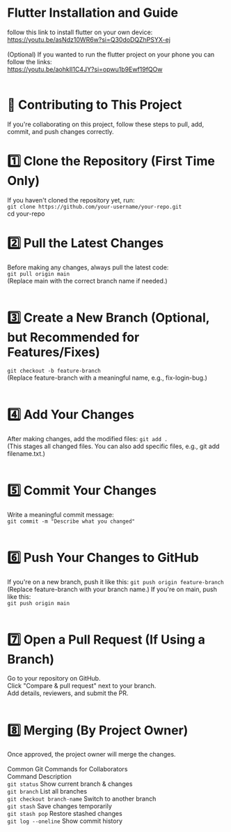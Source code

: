 # Flutter Installation and Guide
follow this link to install flutter on your own device:
<br>
https://youtu.be/asNdz10WR6w?si=Q30doDQZhPSYX-ej
<br><br>
(Optional) If you wanted to run the flutter project on your phone you can follow the links:
<br>
https://youtu.be/aohkII1C4JY?si=opwu1b9Ewf19fQOw
<br><br>
# 🚀 Contributing to This Project
If you're collaborating on this project, follow these steps to pull, add, commit, and push changes correctly.

# 1️⃣ Clone the Repository (First Time Only)
If you haven't cloned the repository yet, run:
<br>
`git clone https://github.com/your-username/your-repo.git`
<br>
cd your-repo
<br>
# 2️⃣ Pull the Latest Changes
Before making any changes, always pull the latest code:
<br>
`git pull origin main`
<br>
(Replace main with the correct branch name if needed.)
<br>
<br>
# 3️⃣ Create a New Branch (Optional, but Recommended for Features/Fixes)
`git checkout -b feature-branch`
<br>
(Replace feature-branch with a meaningful name, e.g., fix-login-bug.)
<br><br>
# 4️⃣ Add Your Changes
After making changes, add the modified files:
`git add .`
<br>
(This stages all changed files. You can also add specific files, e.g., git add filename.txt.)
<br><br>
# 5️⃣ Commit Your Changes
Write a meaningful commit message:
<br>
`git commit -m "Describe what you changed"`
<br><br>
# 6️⃣ Push Your Changes to GitHub
If you're on a new branch, push it like this:
`git push origin feature-branch`
<br>
(Replace feature-branch with your branch name.)
If you're on main, push like this:
<br>
`git push origin main`
<br><br>
# 7️⃣ Open a Pull Request (If Using a Branch)
Go to your repository on GitHub.
<br>
Click "Compare & pull request" next to your branch.
<br>
Add details, reviewers, and submit the PR.
<br><br>
# 8️⃣ Merging (By Project Owner)
Once approved, the project owner will merge the changes.  
<br>
Common Git Commands for Collaborators  
Command	Description  
`git status`	Show current branch & changes  
`git branch`	List all branches  
`git checkout branch-name`	Switch to another branch  
`git stash`	Save changes temporarily  
`git stash pop`	Restore stashed changes  
`git log --oneline`	Show commit history  
